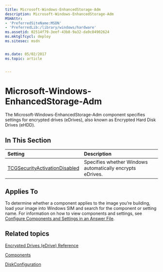 ```yaml
---
title: Microsoft-Windows-EnhancedStorage-Adm
description: Microsoft-Windows-EnhancedStorage-Adm
MSHAttr:
- 'PreferredSiteName:MSDN'
- 'PreferredLib:/library/windows/hardware'
ms.assetid: 02514f79-3eef-43b8-9a32-da9c84902624
ms.mktglfcycl: deploy
ms.sitesec: msdn


ms.date: 05/02/2017
ms.topic: article


---
```

# Microsoft-Windows-EnhancedStorage-Adm

The Microsoft-Windows-EnhancedStorage-Adm component specifies settings for encrypted drives (eDrives), also known as Encrypted Hard Disk Drives (eHDD).

## In This Section

| Setting                 | Description                                                                           |
|:------------------------|:--------------------------------------------------------------------------------------|
| [TCGSecurityActivationDisabled](microsoft-windows-enhancedstorage-adm-tcgsecurityactivationdisabled.md) | Specifies whether Windows automatically encrypts eDrives. |

## Applies To

To determine whether a component applies to the image you’re building, load your image into Windows SIM and search for the component or setting name. For information on how to view components and settings, see [Configure Components and Settings in an Answer File](https://docs.microsoft.com/en-us/windows-hardware/customize/desktop/wsim/configure-components-and-settings-in-an-answer-file).

## Related topics

[Encrypted Drives (eDrive) Reference](http://go.microsoft.com/fwlink/?LinkId=217371)

[Components](components-b-unattend.md)

[DiskConfiguration](microsoft-windows-setup-diskconfiguration.md)
